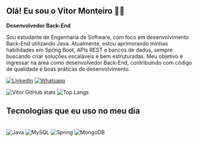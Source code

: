 ## Olá! Eu sou o Vitor Monteiro 👨‍💻

**Desenvolvedor Back-End**

Sou estudante de Engenharia de Software, com foco em desenvolvimento Back-End utilizando Java. Atualmente, estou aprimorando minhas habilidades em Spring Boot, APIs REST e bancos de dados, sempre buscando criar soluções escaláveis e bem estruturadas. Meu objetivo é ingressar na área como desenvolvedor Back-End, contribuindo com código de qualidade e boas práticas de desenvolvimento.



[![LinkedIn](https://img.shields.io/badge/LinkedIn-0077B5?style=for-the-badge&logo=linkedin&logoColor=white
)](https://www.linkedin.com/in/vitor-monteiro-a2176015b/)
[![Whatsapp](https://img.shields.io/badge/WhatsApp-25D366?style=for-the-badge&logo=whatsapp&logoColor=white
)](https://wa.me/5521979448761)

![Vitor GitHub stats](https://github-readme-stats.vercel.app/api?username=Vitorhmb&show_icons=true&theme=synthwave)
![Top Langs](https://github-readme-stats.vercel.app/api/top-langs/?username=Vitorhmb&layout=compact)

## Tecnologias que eu uso no meu dia

<div style="display: inline_block"><br/>
 <img align="center" alt="Java" src="https://img.shields.io/badge/Java-ED8B00?style=for-the-badge&logo=openjdk&logoColor=white" />
 <img align="center" alt="MySQL" src="https://img.shields.io/badge/MySQL-00000F?style=for-the-badge&logo=mysql&logoColor=white" />
 <img align="center" alt="Spring" src="https://img.shields.io/badge/Spring-6DB33F?style=for-the-badge&logo=spring&logoColor=white" />
 <img align="center" alt="MongoDB" src="https://img.shields.io/badge/MongoDB-4EA94B?style=for-the-badge&logo=mongodb&logoColor=white" />
</div> <br/>

